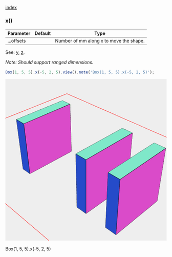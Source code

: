 [index](../../nb/api/index.md)
### x()
Parameter|Default|Type
---|---|---
...offsets||Number of mm along x to move the shape.

See: [y](../../nb/api/y.nb), [z](#https://raw.githubusercontent.com/jsxcad/JSxCAD/master/nb/api/z.md).

_Note: Should support ranged dimensions._

```JavaScript
Box(1, 5, 5).x(-5, 2, 5).view().note('Box(1, 5, 5).x(-5, 2, 5)');
```

![Image](x.md.$2.png)

Box(1, 5, 5).x(-5, 2, 5)
